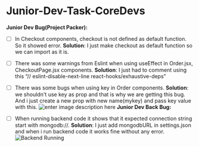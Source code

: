 # Junior-Dev-Task-CoreDevs
**Junior Dev Bug(Project Packer):**

 - [ ]  In Checkout components, checkout is not defined as default function. So it showed error.
**Solution**: I just make checkout as default function so we can import as it is.

 - [ ] There was some warnings from Eslint when using useEffect in Order.jsx, CheckoutPage.jsx components.
**Solution**: I just had to comment using this “// eslint-disable-next-line react-hooks/exhaustive-deps”

 - [ ] There was some bugs when using key in Order components.
**Solution**: we shouldn't use key as prop and that is why we are getting this bug. And i just create a new prop with new name(mykey) and pass key value with this.
![enter image description here](https://drive.google.com/file/d/1hO1JkDPt_mv9tS6NYV9rO_7p9b22d04T/view?usp=share_link)
**Junior Dev Back Bug:**

 - [ ] When running backend code it shows that it expected connection string start with mongodb://.
**Solution**: I just add mongodbURL in settings.json and when i run backend code it works fine without any error.
![Backend Running](https://drive.google.com/file/d/1TbykqWqa6DbkTJRY8xFOqJ-93cud4_kI/view?usp=share_link)
 

